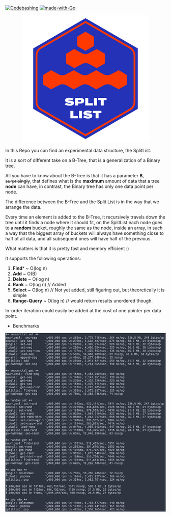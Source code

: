 [![Codebashing](https://github.com/brurucy/splitlist/actions/workflows/codebashing.yml/badge.svg)](https://github.com/brurucy/splitlist/actions/workflows/codebashing.yml)
[![made-with-Go](https://img.shields.io/badge/Made%20with-Go-1f425f.svg)](http://golang.org)

<p align="center">
  <img width="400" src="imgs/splitlist.svg">
</p>

In this Repo you can find an experimental data structure, the SplitList.

It is a sort of different take on a B-Tree, that is a generalization of a Binary tree.

All you have to know about the B-Tree is that it has a parameter **B**, ~~surprisingly~~, that defines what is the **maximum**
amount of data that a tree **node** can have, in contrast, the Binary tree has only one data point per node.

The difference between the B-Tree and the Split List is in the way that we arrange the data.

Every time an element is added to the B-Tree, it recursively travels down the tree until it finds a node where it should
fit, on the SplitList each node goes to a **random** bucket, roughly the same as the node, inside an array, in such a way that the biggest array of
buckets will always have something close to half of all data, and all subsequent ones will have half of the previous.

What matters is that it is pretty fast and memory efficient :) 

It supports the following operations:

1. **Find*** ~ O(log n)
2. **Add** ~ O(B)
3. **Delete** ~ O(log n)
4. **Rank** ~ O(log n) // Added
5. **Select** ~ O(log n) // Not yet added, still figuring out, but theoretically it is simple
6. **Range-Query** ~ O(log n) // would return results unordered though.

In-order iteration could easily be added at the cost of one pointer per data point.

* Benchmarks

![](imgs/benchmark.png)
